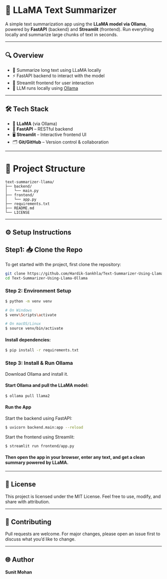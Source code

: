 # 🦙 LLaMA Text Summarizer

A simple text summarization app using the **LLaMA model via Ollama**, powered by **FastAPI** (backend) and **Streamlit** (frontend). Run everything locally and summarize large chunks of text in seconds.

---

## 🔍 Overview

- 🔁 Summarize long text using LLaMA locally  
- ⚡ FastAPI backend to interact with the model  
- 🎨 Streamlit frontend for user interaction  
- 🧪 LLM runs locally using [Ollama](https://ollama.com)

---

## 🛠️ Tech Stack

- 🦙 **LLaMA** (via Ollama)  
- 🚀 **FastAPI** – RESTful backend  
- 🖥 **Streamlit** – Interactive frontend UI  
- 🗂 **Git/GitHub** – Version control & collaboration


---
# 📁 Project Structure
```
text-summarizer-llama/
├── backend/
│   └── main.py
├── frontend/
│   └── app.py
├── requirements.txt
├── README.md
└── LICENSE
```

---

## ⚙️ Setup Instructions

## Step1: 📥 Clone the Repo

To get started with the project, first clone the repository:

```bash
git clone https://github.com/Hardik-Sankhla/Text-Summarizer-Using-Llama-Ollama.git
cd Text-Summarizer-Using-Llama-Ollama
```

### Step 2: Environment Setup

```bash
$ python -m venv venv

# On Windows
$ venv\Scripts\activate

# On macOS/Linux
$ source venv/bin/activate
```

#### Install dependencies:

```bash
$ pip install -r requirements.txt
```

### Step 3: Install & Run Ollama

Download Ollama and install it.

#### Start Ollama and pull the LLaMA model:

```bash
$ ollama pull llama2
```

#### Run the App
Start the backend using FastAPI:

```bash
$ uvicorn backend.main:app --reload
```

Start the frontend using Streamlit:

```bash
$ streamlit run frontend/app.py
```

#### Then open the app in your browser, enter any text, and get a clean summary powered by LLaMA.


---
## 📃 License

This project is licensed under the MIT License.
Feel free to use, modify, and share with attribution.

---

## 🤝 Contributing

Pull requests are welcome. For major changes, please open an issue first to discuss what you’d like to change.

---

## 🌐 Author
#### Sunit Mohan
